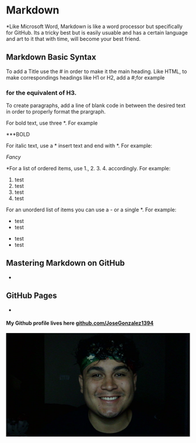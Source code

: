 # Markdown

*Like Microsoft Word, Markdown is like a word processor but specifically for GitHub. Its a tricky best but is easily usuable and has a certain language and art to it that with time, will become your best friend.  


## Markdown Basic Syntax

To add a Title use the # in order to make it the main heading. Like HTML, to make correspondings headings like H1 or H2, add a #;for example 

### for the equivalent of H3. 

To create paragraphs, add a line of blank code in between the desired text in order to properly format the prargraph.

For bold text, use three *. For example

***BOLD

For italic text, use a * insert text and end with *. For example: 

*Fancy*

*For a list of ordered items, use 1., 2. 3. 4. accordingly. For example: 

1. test 
2. test 
3. test 
4. test

For an unorderd list of items you can use a - or a single *. For example:

* test 
* test 
- test 
- test 


## Mastering Markdown on GitHub

*


## GitHub Pages

*


#### My Github profile lives here [github.com/JoseGonzalez1394](https://github.com/JoseGonzalez1394)

![](/WIN_20220627_05_31_26_Pro.jpg)
